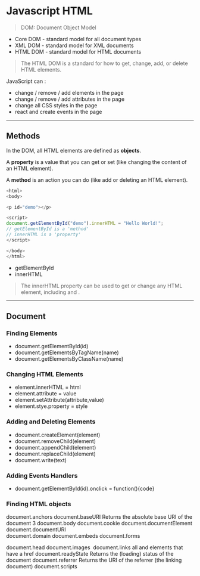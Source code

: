 # Javascript HTML

> DOM: Document Object Model

* Core DOM - standard model for all document types
* XML DOM - standard model for XML documents
* HTML DOM - standard model for HTML documents

> The HTML DOM is a standard for how to get, change, add, or delete HTML elements.

JavaScript can :

* change / remove / add elements in the page
* change / remove / add attributes in the page
* change all CSS styles in the page
* react and create events in the page

---

## Methods

In the DOM, all HTML elements are defined as **objects**.

A **property** is a value that you can get or set (like changing the content of an HTML element).

A **method** is an action you can do (like add or deleting an HTML element).

```javascript
<html>
<body>

<p id="demo"></p>

<script>
document.getElementById("demo").innerHTML = "Hello World!";
// getElementById is a 'method'
// innerHTML is a 'property'
</script>

</body>
</html>
```

* getElementById
* innerHTML

> The innerHTML property can be used to get or change any HTML element, including <html> and <body>.

---

## Document

### Finding Elements

* document.getElementById(id)
* document.getElementsByTagName(name)
* document.getElementsByClassName(name)

### Changing HTML Elements

* element.innerHTML = html
* element.attribute = value
* element.setAttribute(attribute,value)
* element.stye.property = style

### Adding and Deleting Elements

* document.createElement(element)	
* document.removeChild(element)	
* document.appendChild(element)	
* document.replaceChild(element)	
* document.write(text)	

### Adding Events Handlers

* document.getElementById(id).onclick = function(){code}

### Finding HTML objects

document.anchors	<a>
document.baseURI	Returns the absolute base URI of the document	3
document.body	<body>
document.cookie	
document.documentElement	<html>
document.documentURI	
document.domain	
document.embeds	<embed>
document.forms	<form>
document.head	<head>
document.images	<img>
document.links	all <area> and <a> elements that have a href
document.readyState	Returns the (loading) status of the document
document.referrer	Returns the URI of the referrer (the linking document)
document.scripts	<script>
document.title	<title>
document.URL

---

## Elements

```javascript
var myElement = document.getElementById("intro");

var allP = document.getElementsByTagName("p");

var allIntroClasses = document.getElementsByClassName("intro");
```

This example finds the element with id="main", and then finds all <p> elements inside "main":

```javascript
var x = document.getElementById("main");
var y = x.getElementsByTagName("p");
```

### By Query Selector

```javascript
// also querySelector
var x = document.querySelectorAll("p.intro");
```

---

## HTML

> Never use document.write() after the document is loaded. It will overwrite the document.

* innerHTML
* attribute

```javascript
document.getElementById("myImage").src = "landscape.jpg";
```

---

## CSS

---

## Animations

---

## Events

---

## EventListener

---

## Navigation

---

## Nodes

---

## Nodelist

---